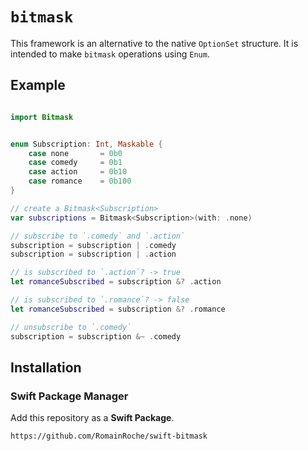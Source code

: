 # ``bitmask``

This framework is an alternative to the native ``OptionSet`` structure. It is intended to make `bitmask` operations using `Enum`. 

## Example

```swift

import Bitmask


enum Subscription: Int, Maskable {
    case none       = 0b0
    case comedy     = 0b1
    case action     = 0b10
    case romance    = 0b100
}

// create a Bitmask<Subscription>
var subscriptions = Bitmask<Subscription>(with: .none)

// subscribe to `.comedy` and `.action`
subscription = subscription | .comedy
subscription = subscription | .action

// is subscribed to `.action`? -> true
let romanceSubscribed = subscription &? .action

// is subscribed to `.romance`? -> false
let romanceSubscribed = subscription &? .romance

// unsubscribe to `.comedy`
subscription = subscription &~ .comedy

```

## Installation

### Swift Package Manager

Add this repository as a **Swift Package**.

``https://github.com/RomainRoche/swift-bitmask``

